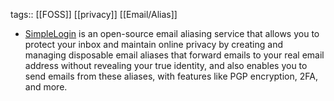 tags:: [[FOSS]] [[privacy]] [[Email/Alias]]

- [SimpleLogin](https://simplelogin.io/) is an open-source email aliasing service that allows you to protect your inbox and maintain online privacy by creating and managing disposable email aliases that forward emails to your real email address without revealing your true identity, and also enables you to send emails from these aliases, with features like PGP encryption, 2FA, and more.